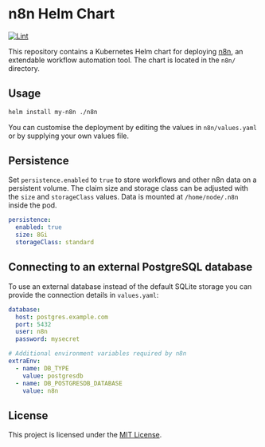 # n8n Helm Chart
[![Lint](https://github.com/n8n-io/n8n-helm/actions/workflows/lint.yaml/badge.svg)](https://github.com/n8n-io/n8n-helm/actions/workflows/lint.yaml)


This repository contains a Kubernetes Helm chart for deploying [n8n](https://github.com/n8n-io/n8n), an extendable workflow automation tool. The chart is located in the `n8n/` directory.

## Usage

```bash
helm install my-n8n ./n8n
```

You can customise the deployment by editing the values in `n8n/values.yaml` or by supplying your own values file.

## Persistence

Set `persistence.enabled` to `true` to store workflows and other n8n data on a persistent volume. The claim size and storage class can be adjusted with the `size` and `storageClass` values. Data is mounted at `/home/node/.n8n` inside the pod.

```yaml
persistence:
  enabled: true
  size: 8Gi
  storageClass: standard
```


## Connecting to an external PostgreSQL database

To use an external database instead of the default SQLite storage you can
provide the connection details in `values.yaml`:

```yaml
database:
  host: postgres.example.com
  port: 5432
  user: n8n
  password: mysecret

# Additional environment variables required by n8n
extraEnv:
  - name: DB_TYPE
    value: postgresdb
  - name: DB_POSTGRESDB_DATABASE
    value: n8n
```
## License

This project is licensed under the [MIT License](LICENSE).


